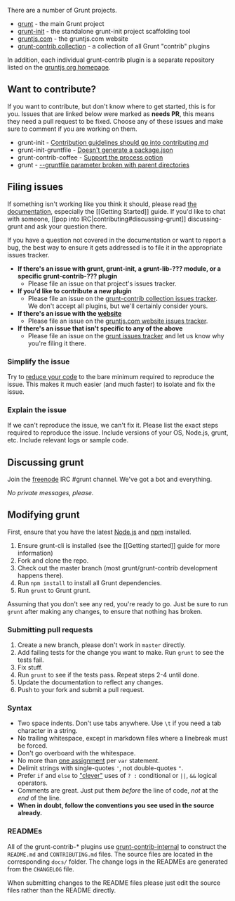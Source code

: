 There are a number of Grunt projects.

* [grunt](https://github.com/gruntjs/grunt) - the main Grunt project
* [grunt-init](https://github.com/gruntjs/grunt-init) - the standalone grunt-init project scaffolding tool
* [gruntjs.com](https://github.com/gruntjs/gruntjs.com) - the gruntjs.com website
* [grunt-contrib collection](https://github.com/gruntjs/grunt-contrib) - a collection of all Grunt "contrib" plugins

In addition, each individual grunt-contrib plugin is a separate repository listed on the [gruntjs org homepage](https://github.com/gruntjs).

## Want to contribute?

If you want to contribute, but don't know where to get started, this is for you.
Issues that are linked below were marked as __needs PR__, this means they need a pull request to be fixed.
Choose any of these issues and make sure to comment if you are working on them.

* grunt-init - [Contribution guidelines should go into contributing.md](https://github.com/gruntjs/grunt-init/issues/5)
* grunt-init-gruntfile - [Doesn't generate a package.json](https://github.com/gruntjs/grunt-init-gruntfile/issues/6)
* grunt-contrib-coffee - [Support the process option](https://github.com/gruntjs/grunt-contrib-coffee/issues/61)
* grunt - [--gruntfile parameter broken with parent directories](https://github.com/gruntjs/grunt/issues/950)


## Filing issues
If something isn't working like you think it should, please read [the documentation](https://github.com/gruntjs/grunt/wiki), especially the [[Getting Started]] guide. If you'd like to chat with someone, [[pop into IRC|contributing#discussing-grunt]] discussing-grunt and ask your question there.

If you have a question not covered in the documentation or want to report a bug, the best way to ensure it gets addressed is to file it in the appropriate issues tracker.

* **If there's an issue with grunt, grunt-init, a grunt-lib-??? module, or a specific grunt-contrib-??? plugin**
  * Please file an issue on that project's issues tracker.
* **If you'd like to contribute a new plugin**
  * Please file an issue on the [grunt-contrib collection issues tracker](https://github.com/gruntjs/grunt-contrib/issues). We don't accept all plugins, but we'll certainly consider yours.
* **If there's an issue with the [website](http://gruntjs.com/)**
  * Please file an issue on the [gruntjs.com website issues tracker](https://github.com/gruntjs/gruntjs.com/issues).
* **If there's an issue that isn't specific to any of the above**
  * Please file an issue on the [grunt issues tracker](https://github.com/gruntjs/grunt/issues) and let us know why you're filing it there.

### Simplify the issue
Try to [reduce your code](http://www.webkit.org/quality/reduction.html) to the bare minimum required to reproduce the issue. This makes it much easier (and much faster) to isolate and fix the issue.

### Explain the issue
If we can't reproduce the issue, we can't fix it. Please list the exact steps required to reproduce the issue. Include versions of your OS, Node.js, grunt, etc. Include relevant logs or sample code.

## Discussing grunt
Join the [freenode](http://freenode.net/) IRC #grunt channel. We've got a bot and everything.

_No private messages, please._

## Modifying grunt
First, ensure that you have the latest [Node.js](http://nodejs.org/) and [npm](http://npmjs.org/) installed.

1. Ensure grunt-cli is installed (see the [[Getting started]] guide for more information)
1. Fork and clone the repo.
1. Check out the master branch (most grunt/grunt-contrib development happens there).
1. Run `npm install` to install all Grunt dependencies.
1. Run `grunt` to Grunt grunt.

Assuming that you don't see any red, you're ready to go. Just be sure to run `grunt` after making any changes, to ensure that nothing has broken.

### Submitting pull requests

1. Create a new branch, please don't work in `master` directly.
1. Add failing tests for the change you want to make. Run `grunt` to see the tests fail.
1. Fix stuff.
1. Run `grunt` to see if the tests pass. Repeat steps 2-4 until done.
1. Update the documentation to reflect any changes.
1. Push to your fork and submit a pull request.

### Syntax

* Two space indents. Don't use tabs anywhere. Use `\t` if you need a tab character in a string.
* No trailing whitespace, except in markdown files where a linebreak must be forced.
* Don't go overboard with the whitespace.
* No more than [one assignment](http://benalman.com/news/2012/05/multiple-var-statements-javascript/) per `var` statement.
* Delimit strings with single-quotes `'`, not double-quotes `"`.
* Prefer `if` and `else` to ["clever"](http://programmers.stackexchange.com/a/25281) uses of `? :` conditional or `||`, `&&` logical operators.
* Comments are great. Just put them _before_ the line of code, _not_ at the _end_ of the line.
* **When in doubt, follow the conventions you see used in the source already.**

### READMEs
All of the grunt-contrib-* plugins use [grunt-contrib-internal](https://github.com/gruntjs/grunt-contrib-internal) to construct the `README.md` and `CONTRIBUTING.md` files. The source files are located in the corresponding `docs/` folder. The change logs in the READMEs are generated from the `CHANGELOG` file.

When submitting changes to the README files please just edit the source files rather than the README directly.
